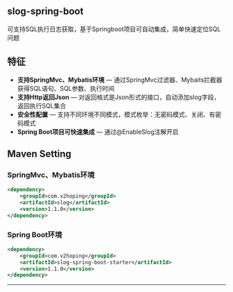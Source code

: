 slog-spring-boot
------------
可支持SQL执行日志获取，基于Springboot项目可自动集成，简单快速定位SQL问题

特征
------------

* **支持SpringMvc、Mybatis环境** — 通过SpringMvc过滤器、Mybaits拦截器获得SQL语句、SQL参数、执行时间
* **支持Http返回Json** — 对返回格式是Json形式的接口，自动添加slog字段，返回执行SQL集合
* **安全性配置** — 支持不同环境不同模式，模式枚举：无密码模式、关闭、有密码模式
* **Spring Boot项目可快速集成** — 通过@EnableSlog注解开启

Maven Setting
------------

### SpringMvc、Mybatis环境

```xml
<dependency>
    <groupId>com.v2hoping</groupId>
    <artifactId>slog</artifactId>
    <version>1.1.0</version>
</dependency>
```

### Spring Boot环境


```xml
<dependency>
    <groupId>com.v2hoping</groupId>
    <artifactId>slog-spring-boot-starter</artifactId>
    <version>1.1.0</version>
</dependency>
```

------------

